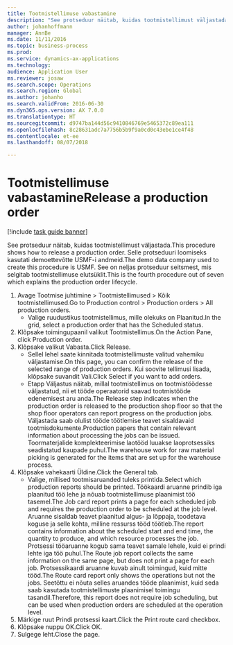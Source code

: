 ```yaml
---
title: Tootmistellimuse vabastamine
description: "See protseduur näitab, kuidas tootmistellimust väljastada."
author: johanhoffmann
manager: AnnBe
ms.date: 11/11/2016
ms.topic: business-process
ms.prod: 
ms.service: dynamics-ax-applications
ms.technology: 
audience: Application User
ms.reviewer: josaw
ms.search.scope: Operations
ms.search.region: Global
ms.author: johanho
ms.search.validFrom: 2016-06-30
ms.dyn365.ops.version: AX 7.0.0
ms.translationtype: HT
ms.sourcegitcommit: d9747ba144d56c9410846769e5465372c89ea111
ms.openlocfilehash: 8c28631adc7a7756b5b9f9a0cd0c43ebe1ce4f48
ms.contentlocale: et-ee
ms.lasthandoff: 08/07/2018

---
```

# <a name="release-a-production-order"></a><span data-ttu-id="abeaf-103">Tootmistellimuse vabastamine</span><span class="sxs-lookup"><span data-stu-id="abeaf-103">Release a production order</span></span>

[!include [task guide banner](../../includes/task-guide-banner.md)]

<span data-ttu-id="abeaf-104">See protseduur näitab, kuidas tootmistellimust väljastada.</span><span class="sxs-lookup"><span data-stu-id="abeaf-104">This procedure shows how to release a production order.</span></span> <span data-ttu-id="abeaf-105">Selle protseduuri loomiseks kasutati demoettevõtte USMF-i andmeid.</span><span class="sxs-lookup"><span data-stu-id="abeaf-105">The demo data company used to create this procedure is USMF.</span></span> <span data-ttu-id="abeaf-106">See on neljas protseduur seitsmest, mis selgitab tootmistellimuse elutsüklit.</span><span class="sxs-lookup"><span data-stu-id="abeaf-106">This is the fourth procedure out of seven which explains the production order lifecycle.</span></span>

1. <span data-ttu-id="abeaf-107">Avage Tootmise juhtimine > Tootmistellimused > Kõik tootmistellimused.</span><span class="sxs-lookup"><span data-stu-id="abeaf-107">Go to Production control > Production orders > All production orders.</span></span>
    * <span data-ttu-id="abeaf-108">Valige ruudustikus tootmistellimus, mille olekuks on Plaanitud.</span><span class="sxs-lookup"><span data-stu-id="abeaf-108">In the grid, select a production order that has the Scheduled status.</span></span>  
2. <span data-ttu-id="abeaf-109">Klõpsake toimingupaanil valikut Tootmistellimus.</span><span class="sxs-lookup"><span data-stu-id="abeaf-109">On the Action Pane, click Production order.</span></span>
3. <span data-ttu-id="abeaf-110">Klõpsake valikut Vabasta.</span><span class="sxs-lookup"><span data-stu-id="abeaf-110">Click Release.</span></span>
    * <span data-ttu-id="abeaf-111">Sellel lehel saate kinnitada tootmistellimuste valitud vahemiku väljastamise.</span><span class="sxs-lookup"><span data-stu-id="abeaf-111">On this page, you can confirm the release of the selected range of production orders.</span></span> <span data-ttu-id="abeaf-112">Kui soovite tellimusi lisada, klõpsake suvandit Vali.</span><span class="sxs-lookup"><span data-stu-id="abeaf-112">Click Select if you want to add orders.</span></span>  
    * <span data-ttu-id="abeaf-113">Etapp Väljastus näitab, millal tootmistellimus on tootmistöödesse väljastatud, nii et tööde operaatorid saavad tootmistööde edenemisest aru anda.</span><span class="sxs-lookup"><span data-stu-id="abeaf-113">The Release step indicates when the production order is released to the production shop floor so that the shop floor operators can report progress on the production jobs.</span></span> <span data-ttu-id="abeaf-114">Väljastada saab olulist tööde töötlemise teavet sisaldavaid tootmisdokumente.</span><span class="sxs-lookup"><span data-stu-id="abeaf-114">Production papers that contain relevant information about processing the jobs can be issued.</span></span> <span data-ttu-id="abeaf-115">Toormaterjalide komplekteerimise laotööd luuakse laoprotsessiks seadistatud kaupade puhul.</span><span class="sxs-lookup"><span data-stu-id="abeaf-115">The warehouse work for raw material picking is generated for the items that are set up for the warehouse process.</span></span>  
4. <span data-ttu-id="abeaf-116">Klõpsake vahekaarti Üldine.</span><span class="sxs-lookup"><span data-stu-id="abeaf-116">Click the General tab.</span></span>
    * <span data-ttu-id="abeaf-117">Valige, millised tootmisaruanded tuleks printida.</span><span class="sxs-lookup"><span data-stu-id="abeaf-117">Select which production reports should be printed.</span></span> <span data-ttu-id="abeaf-118">Töökaardi aruanne prindib iga plaanitud töö lehe ja nõuab tootmistellimuse plaanimist töö tasemel.</span><span class="sxs-lookup"><span data-stu-id="abeaf-118">The Job card report prints a page for each scheduled job and requires the production order to be scheduled at the job level.</span></span> <span data-ttu-id="abeaf-119">Aruanne sisaldab teavet plaanitud algus- ja lõppaja, toodetava koguse ja selle kohta, milline ressurss tööd töötleb.</span><span class="sxs-lookup"><span data-stu-id="abeaf-119">The report contains information about the scheduled start and end time, the quantity to produce, and which resource processes the job.</span></span> <span data-ttu-id="abeaf-120">Protsessi tööaruanne kogub sama teavet samale lehele, kuid ei prindi lehte iga töö puhul.</span><span class="sxs-lookup"><span data-stu-id="abeaf-120">The Route job report collects the same information on the same page, but does not print a page for each job.</span></span> <span data-ttu-id="abeaf-121">Protsessikaardi aruanne kuvab ainult toimingud, kuid mitte tööd.</span><span class="sxs-lookup"><span data-stu-id="abeaf-121">The Route card report only shows the operations but not the jobs.</span></span> <span data-ttu-id="abeaf-122">Seetõttu ei nõuta selles aruandes tööde plaanimist, kuid seda saab kasutada tootmistellimuste plaanimisel toimingu tasandil.</span><span class="sxs-lookup"><span data-stu-id="abeaf-122">Therefore, this report does not require job scheduling, but can be used when production orders are scheduled at the operation level.</span></span>  
5. <span data-ttu-id="abeaf-123">Märkige ruut Prindi protsessi kaart.</span><span class="sxs-lookup"><span data-stu-id="abeaf-123">Click the Print route card checkbox.</span></span>
6. <span data-ttu-id="abeaf-124">Klõpsake nuppu OK.</span><span class="sxs-lookup"><span data-stu-id="abeaf-124">Click OK.</span></span>
7. <span data-ttu-id="abeaf-125">Sulgege leht.</span><span class="sxs-lookup"><span data-stu-id="abeaf-125">Close the page.</span></span>

